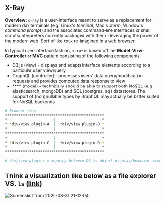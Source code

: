 ## X-Ray

**Overview:** `x-ray` is a user-interface meant to serve as a replacement for modern day terminals (e.g. Linux's *terminal*, Mac's *xterm*, Window's *command prompt*) and the associated command-line interfaces or shell scripts/interpreters currently packaged with them - leveraging the power of the modern web. Sort of like `tmux` re-imagined in a web browser.

In typical user-interface fashion, `x-ray` is based off the **Model-View-Controller or MVC** pattern consisting of the following components:
* D3.js (view) - displays and adapts interface elements according to a particular user view/query
* GraphQL (controller) - processes users' data query/modification requests and provides computed data response to view
* **** (model) - technically should be able to support both NoSQL (e.g. elasticsearch, mongoDB) and SQL (postgres, sql) datastores. The support of (non)nullable types by GraphQL may actually be better suited for NoSQL backends.

```bash
# Browser view
*********************************************
*                     |                     *
* *div/view plugin-A  |  *div/view plugin-B *
*                     |                     *
*********************************************
*                     |                     *
* *div/view plugin-C  |  *div/view plugin-D *
*                     |                     *
*********************************************

# div/view plugins = mapping between D3.js object display/behavior <>=> system or application GraphQL query/mutation/subscriptions objects and data resolvers (e.g. datastores or ideally WASM modules for scripts and compiled programs written in a developer's choosing)
```

## Think a visualization like below as a file explorer VS. `ls` ([link](https://observablehq.com/@d3/zoomable-sunburst))
![Screenshot from 2020-08-31 21-12-04](https://user-images.githubusercontent.com/49376577/91784897-005d5e80-ebd2-11ea-83e1-1b0dffa47d67.png)
